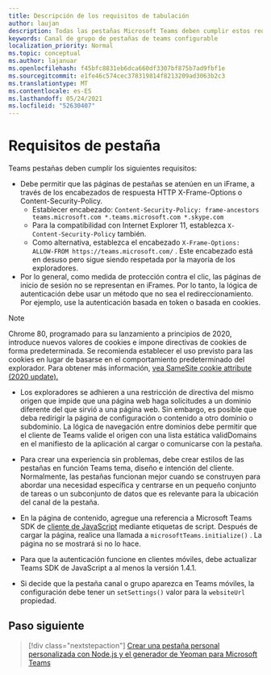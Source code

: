 ```yaml
---
title: Descripción de los requisitos de tabulación
author: laujan
description: Todas las pestañas Microsoft Teams deben cumplir estos requisitos.
keywords: Canal de grupo de pestañas de teams configurable
localization_priority: Normal
ms.topic: conceptual
ms.author: lajanuar
ms.openlocfilehash: f45bfc8831eb6dca660df3307bf875b7ad9fbf1e
ms.sourcegitcommit: e1fe46c574cec378319814f8213209ad3063b2c3
ms.translationtype: MT
ms.contentlocale: es-ES
ms.lasthandoff: 05/24/2021
ms.locfileid: "52630407"
---
```

# <a name="tab-requirements"></a>Requisitos de pestaña

Teams pestañas deben cumplir los siguientes requisitos:

* Debe permitir que las páginas de pestañas se atenúen en un iFrame, a través de los encabezados de respuesta HTTP X-Frame-Options o Content-Security-Policy.
  * Establecer encabezado: `Content-Security-Policy: frame-ancestors teams.microsoft.com *.teams.microsoft.com *.skype.com`
  * Para la compatibilidad con Internet Explorer 11, establezca `X-Content-Security-Policy` también.
  * Como alternativa, establezca el encabezado `X-Frame-Options: ALLOW-FROM https://teams.microsoft.com/` . Este encabezado está en desuso pero sigue siendo respetada por la mayoría de los exploradores.
* Por lo general, como medida de protección contra el clic, las páginas de inicio de sesión no se representan en iFrames. Por lo tanto, la lógica de autenticación debe usar un método que no sea el redireccionamiento. Por ejemplo, use la autenticación basada en token o basada en cookies.

> [!NOTE]
> Chrome 80, programado para su lanzamiento a principios de 2020, introduce nuevos valores de cookies e impone directivas de cookies de forma predeterminada. Se recomienda establecer el uso previsto para las cookies en lugar de basarse en el comportamiento predeterminado del explorador. Para obtener más información, [vea SameSite cookie attribute (2020 update).](../../resources/samesite-cookie-update.md)

* Los exploradores se adhieren a una restricción de directiva del mismo origen que impide que una página web haga solicitudes a un dominio diferente del que sirvió a una página web. Sin embargo, es posible que deba redirigir la página de configuración o contenido a otro dominio o subdominio. La lógica de navegación entre dominios debe permitir que el cliente de Teams valide el origen con una lista estática validDomains en el manifiesto de la aplicación al cargar o comunicarse con la pestaña.

* Para crear una experiencia sin problemas, debe crear estilos de las pestañas en función Teams tema, diseño e intención del cliente. Normalmente, las pestañas funcionan mejor cuando se construyen para abordar una necesidad específica y centrarse en un pequeño conjunto de tareas o un subconjunto de datos que es relevante para la ubicación del canal de la pestaña.

* En la página de contenido, agregue una referencia a Microsoft Teams SDK de [cliente de JavaScript](/javascript/api/overview/msteams-client) mediante etiquetas de script. Después de cargar la página, realice una llamada a `microsoftTeams.initialize()` . La página no se mostrará si no lo hace.

* Para que la autenticación funcione en clientes móviles, debe actualizar Teams SDK de JavaScript a al menos la versión 1.4.1.

* Si decide que la pestaña canal o grupo aparezca en Teams móviles, la configuración debe tener un `setSettings()` valor para la `websiteUrl` propiedad.

## <a name="next-step"></a>Paso siguiente

> [!div class="nextstepaction"]
> [Crear una pestaña personal personalizada con Node.js y el generador de Yeoman para Microsoft Teams](~/tabs/quickstarts/create-personal-tab-node-yeoman.md)
